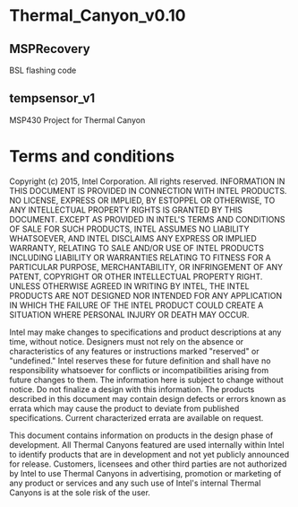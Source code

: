 # Thermal_Canyon_v0.10
## MSPRecovery 
BSL flashing code

## tempsensor_v1
MSP430 Project for Thermal Canyon

# Terms and conditions 
 Copyright (c) 2015, Intel Corporation. All rights reserved.
 INFORMATION IN THIS DOCUMENT IS PROVIDED IN CONNECTION WITH INTEL PRODUCTS. NO LICENSE, EXPRESS OR IMPLIED,
 BY ESTOPPEL OR OTHERWISE, TO ANY INTELLECTUAL PROPERTY RIGHTS IS GRANTED BY THIS DOCUMENT. EXCEPT AS PROVIDED
 IN INTEL'S TERMS AND CONDITIONS OF SALE FOR SUCH PRODUCTS, INTEL ASSUMES NO LIABILITY WHATSOEVER, AND INTEL
 DISCLAIMS ANY EXPRESS OR IMPLIED WARRANTY, RELATING TO SALE AND/OR USE OF INTEL PRODUCTS INCLUDING LIABILITY
 OR WARRANTIES RELATING TO FITNESS FOR A PARTICULAR PURPOSE, MERCHANTABILITY, OR INFRINGEMENT OF ANY PATENT,
 COPYRIGHT OR OTHER INTELLECTUAL PROPERTY RIGHT.
 UNLESS OTHERWISE AGREED IN WRITING BY INTEL, THE INTEL PRODUCTS ARE NOT DESIGNED NOR INTENDED FOR ANY APPLICATION
 IN WHICH THE FAILURE OF THE INTEL PRODUCT COULD CREATE A SITUATION WHERE PERSONAL INJURY OR DEATH MAY OCCUR.
 
 Intel may make changes to specifications and product descriptions at any time, without notice.
 Designers must not rely on the absence or characteristics of any features or instructions marked
 "reserved" or "undefined." Intel reserves these for future definition and shall have no responsibility
 whatsoever for conflicts or incompatibilities arising from future changes to them. The information here
 is subject to change without notice. Do not finalize a design with this information.
 The products described in this document may contain design defects or errors known as errata which may
 cause the product to deviate from published specifications. Current characterized errata are available on request.
 
 This document contains information on products in the design phase of development.
 All Thermal Canyons featured are used internally within Intel to identify products
 that are in development and not yet publicly announced for release.  Customers, licensees
 and other third parties are not authorized by Intel to use Thermal Canyons in advertising,
 promotion or marketing of any product or services and any such use of Intel's internal
 Thermal Canyons is at the sole risk of the user.
